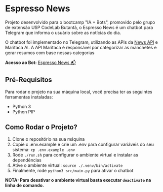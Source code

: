 # Espresso News

Projeto desenvolvido para o bootcamp "IA + Bots", promovido pelo grupo de extensão USP CodeLab Butantã, o Espresso News é um chatbot para Telegram que informa o usuário sobre as notícias do dia.

O chatbot foi implementado no Telegram, utilizando as APIs da [News API](https://newsapi.org/) e Maritaca AI. A API Maritaca é responsável por categorizar as manchetes e gerar resumos com base nessas categorias

**Acesso ao Bot:** [Espresso News 📬](t.me/espressoNews_bot)

## Pré-Requisitos
Para rodar o projeto na sua máquina local, você precisa ter as seguintes ferramentas instaladas:
* Python 3
* Python PIP

## Como Rodar o Projeto?
1. Clone o repositório na sua máquina
2. Copie o .env.example e crie um .env para configurar variáveis do seu sistema: `cp .env.example .env`
3. Rode `./run.sh` para configurar o ambiente virtual e instalar as dependências
4. Ative o ambiente virtual: `source ./.venv/bin/activate`
5. Finalmente, rode `python3 src/main.py` para ativar o chatbot

**NOTA: Para desativar o ambiente virtual basta executar `deactivate` na linha de comando.**
